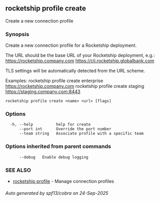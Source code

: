## rocketship profile create

Create a new connection profile

### Synopsis

Create a new connection profile for a Rocketship deployment.

The URL should be the base URL of your Rocketship deployment, e.g.:
  https://rocketship.company.com
  https://cli.rocketship.globalbank.com

TLS settings will be automatically detected from the URL scheme.

Examples:
  rocketship profile create enterprise https://rocketship.company.com
  rocketship profile create staging https://staging.company.com:8443

```
rocketship profile create <name> <url> [flags]
```

### Options

```
  -h, --help          help for create
      --port int      Override the port number
      --team string   Associate profile with a specific team
```

### Options inherited from parent commands

```
      --debug   Enable debug logging
```

### SEE ALSO

* [rocketship profile](rocketship_profile.md)	 - Manage connection profiles

###### Auto generated by spf13/cobra on 24-Sep-2025
